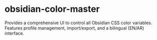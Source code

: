 # obsidian-color-master
Provides a comprehensive UI to control all Obsidian CSS color variables. Features profile management, import/export, and a bilingual (EN/AR) interface.
